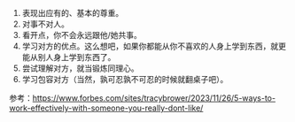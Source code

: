 1. 表现出应有的、基本的尊重。
2. 对事不对人。
3. 看开点，你不会永远跟他/她共事。
4. 学习对方的优点。这么想吧，如果你都能从你不喜欢的人身上学到东西，就更能从别人身上学到东西了。
5. 尝试理解对方，就当锻炼同理心。
6. 学习包容对方（当然，孰可忍孰不可忍的时候就翻桌子吧）。

参考：https://www.forbes.com/sites/tracybrower/2023/11/26/5-ways-to-work-effectively-with-someone-you-really-dont-like/